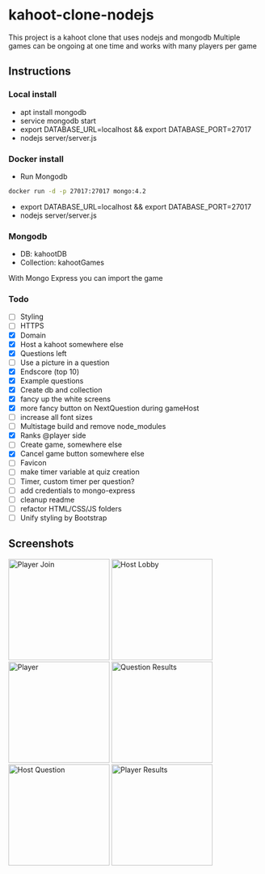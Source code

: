 # kahoot-clone-nodejs

This project is a kahoot clone that uses nodejs and mongodb
Multiple games can be ongoing at one time and works with many players per game

## Instructions

### Local install

- apt install mongodb
- service mongodb start
- export DATABASE_URL=localhost && export DATABASE_PORT=27017
- nodejs server/server.js

### Docker install

- Run Mongodb
```bash
docker run -d -p 27017:27017 mongo:4.2
```
- export DATABASE_URL=localhost && export DATABASE_PORT=27017
- nodejs server/server.js

### Mongodb

- DB: kahootDB
- Collection: kahootGames

With Mongo Express you can import the game

### Todo

- [ ] Styling
- [ ] HTTPS
- [x] Domain
- [x] Host a kahoot somewhere else
- [x] Questions left
- [ ] Use a picture in a question
- [x] Endscore (top 10)
- [x] Example questions
- [x] Create db and collection
- [x] fancy up the white screens
- [x] more fancy button on NextQuestion during gameHost
- [ ] increase all font sizes
- [ ] Multistage build and remove node_modules
- [x] Ranks @player side
- [ ] Create game, somewhere else
- [x] Cancel game button somewhere else
- [ ] Favicon
- [ ] make timer variable at quiz creation
- [ ] Timer, custom timer per question?
- [ ] add credentials to mongo-express
- [ ] cleanup readme
- [ ] refactor HTML/CSS/JS folders
- [ ] Unify styling by Bootstrap

## Screenshots

<img src="Screenshots/join.png" height="200" width="auto" alt="Player Join"/>
<img src="Screenshots/hostJoin.png" height="200" width="auto" alt="Host Lobby"/>
<img src="Screenshots/player.png" height="200" width="auto" alt="Player"/>
<img src="Screenshots/questionResults.png" height="200" width="auto" alt="Question Results"/>
<img src="Screenshots/hostQuestion.png" height="200" width="auto" alt="Host Question"/>
<img src="Screenshots/incorrect.png" height="200" width="auto" alt="Player Results"/>

